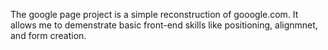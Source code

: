 The google page project is a simple reconstruction of gooogle.com. It allows me to demenstrate basic front-end skills like positioning, alignmnet, and form creation.
